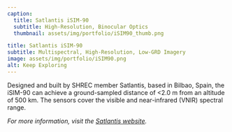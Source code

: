 ```yaml
---
caption:
  title: Satlantis iSIM-90
  subtitle: High-Resolution, Binocular Optics
  thumbnail: assets/img/portfolio/iSIM90_thumb.png

title: Satlantis iSIM-90
subtitle: Multispectral, High-Resolution, Low-GRD Imagery
image: assets/img/portfolio/iSIM90.png
alt: Keep Exploring
---
```


Designed and built by SHREC member Satlantis, based in Bilbao, Spain, the iSIM-90 can achieve a ground-sampled distance of <2.0 m from an altitude of 500 km. The sensors cover the visible and near-infrared (VNIR) spectral range.

_For more information, visit the [Satlantis website](https://satlantis.com/isim-90/)._
